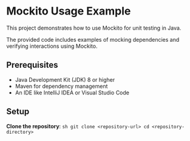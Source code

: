 # Mockito Usage Example

This project demonstrates how to use Mockito for unit testing in Java. 

The provided code includes examples of mocking dependencies and verifying interactions using Mockito.

## Prerequisites

- Java Development Kit (JDK) 8 or higher
- Maven for dependency management
- An IDE like IntelliJ IDEA or Visual Studio Code

## Setup

**Clone the repository**:
    ```sh
    git clone <repository-url>
    cd <repository-directory>
    ```